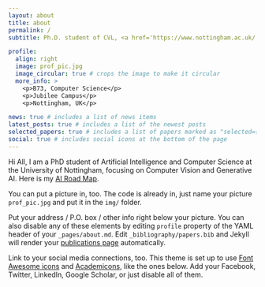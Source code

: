 ```yaml
---
layout: about
title: about
permalink: /
subtitle: Ph.D. student of CVL, <a href='https://www.nottingham.ac.uk/'>University of Nottingham</a>. 

profile:
  align: right
  image: prof_pic.jpg
  image_circular: true # crops the image to make it circular
  more_info: >
    <p>B73, Computer Science</p>
    <p>Jubilee Campus</p>
    <p>Nottingham, UK</p>

news: true # includes a list of news items
latest_posts: true # includes a list of the newest posts
selected_papers: true # includes a list of papers marked as "selected={true}"
social: true # includes social icons at the bottom of the page
---
```


Hi All, I am a PhD student of Artificial Intelligence and Computer Science at the University of Nottingham, focusing on Computer Vision and Generative AI. Here is my [AI Road Map](http://zacharygao.github.io/docsify). 

You can put a picture in, too. The code is already in, just name your picture `prof_pic.jpg` and put it in the `img/` folder.

Put your address / P.O. box / other info right below your picture. You can also disable any of these elements by editing `profile` property of the YAML header of your `_pages/about.md`. Edit `_bibliography/papers.bib` and Jekyll will render your [publications page](/al-folio/publications/) automatically.

Link to your social media connections, too. This theme is set up to use [Font Awesome icons](https://fontawesome.com/) and [Academicons](https://jpswalsh.github.io/academicons/), like the ones below. Add your Facebook, Twitter, LinkedIn, Google Scholar, or just disable all of them.
